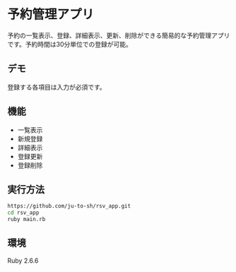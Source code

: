 # 予約管理アプリ
予約の一覧表示、登録、詳細表示、更新、削除ができる簡易的な予約管理アプリです。予約時間は30分単位での登録が可能。
 
## デモ
登録する各項目は入力が必須です。 

## 機能
 
- 一覧表示
- 新規登録
- 詳細表示
- 登録更新
- 登録削除
 
## 実行方法

```bash
https://github.com/ju-to-sh/rsv_app.git
cd rsv_app
ruby main.rb
```
 
## 環境
 
Ruby 2.6.6
 
